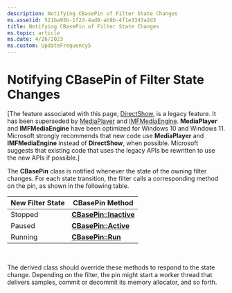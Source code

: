 ```yaml
---
description: Notifying CBasePin of Filter State Changes
ms.assetid: 521ba95b-1f2d-4ad0-ab9b-4f1e3343a2d3
title: Notifying CBasePin of Filter State Changes
ms.topic: article
ms.date: 4/26/2023
ms.custom: UpdateFrequency5
---
```


# Notifying CBasePin of Filter State Changes

\[The feature associated with this page, [DirectShow](/windows/win32/directshow/directshow), is a legacy feature. It has been superseded by [MediaPlayer](/uwp/api/Windows.Media.Playback.MediaPlayer) and [IMFMediaEngine](/windows/win32/api/mfmediaengine/nn-mfmediaengine-imfmediaengine). **MediaPlayer** and **IMFMediaEngine** have been optimized for Windows 10 and Windows 11. Microsoft strongly recommends that new code use **MediaPlayer** and **IMFMediaEngine** instead of **DirectShow**, when possible. Microsoft suggests that existing code that uses the legacy APIs be rewritten to use the new APIs if possible.\]

The **CBasePin** class is notified whenever the state of the owning filter changes. For each state transition, the filter calls a corresponding method on the pin, as shown in the following table.



| New Filter State | CBasePin Method                                 |
|------------------|-------------------------------------------------|
| Stopped          | [**CBasePin::Inactive**](cbasepin-inactive.md) |
| Paused           | [**CBasePin::Active**](cbasepin-active.md)     |
| Running          | [**CBasePin::Run**](cbasepin-run.md)           |



 

The derived class should override these methods to respond to the state change. Depending on the filter, the pin might start a worker thread that delivers samples, commit or decommit its memory allocator, and so forth.

 

 



